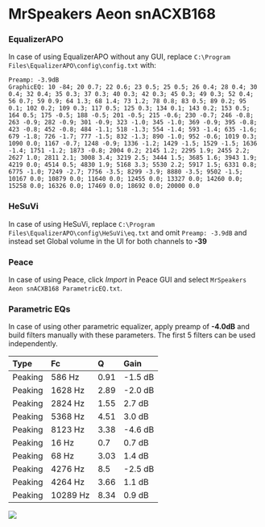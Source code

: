 # MrSpeakers Aeon snACXB168

### EqualizerAPO
In case of using EqualizerAPO without any GUI, replace `C:\Program Files\EqualizerAPO\config\config.txt`
with:
```
Preamp: -3.9dB
GraphicEQ: 10 -84; 20 0.7; 22 0.6; 23 0.5; 25 0.5; 26 0.4; 28 0.4; 30 0.4; 32 0.4; 35 0.3; 37 0.3; 40 0.3; 42 0.3; 45 0.3; 49 0.3; 52 0.4; 56 0.7; 59 0.9; 64 1.3; 68 1.4; 73 1.2; 78 0.8; 83 0.5; 89 0.2; 95 0.1; 102 0.2; 109 0.3; 117 0.5; 125 0.3; 134 0.1; 143 0.2; 153 0.5; 164 0.5; 175 -0.5; 188 -0.5; 201 -0.5; 215 -0.6; 230 -0.7; 246 -0.8; 263 -0.9; 282 -0.9; 301 -0.9; 323 -1.0; 345 -1.0; 369 -0.9; 395 -0.8; 423 -0.8; 452 -0.8; 484 -1.1; 518 -1.3; 554 -1.4; 593 -1.4; 635 -1.6; 679 -1.8; 726 -1.7; 777 -1.5; 832 -1.3; 890 -1.0; 952 -0.6; 1019 0.3; 1090 0.0; 1167 -0.7; 1248 -0.9; 1336 -1.2; 1429 -1.5; 1529 -1.5; 1636 -1.4; 1751 -1.2; 1873 -0.8; 2004 0.2; 2145 1.2; 2295 1.9; 2455 2.2; 2627 1.0; 2811 2.1; 3008 3.4; 3219 2.5; 3444 1.5; 3685 1.6; 3943 1.9; 4219 0.0; 4514 0.5; 4830 1.9; 5168 3.3; 5530 2.2; 5917 1.5; 6331 0.8; 6775 -1.0; 7249 -2.7; 7756 -3.5; 8299 -3.9; 8880 -3.5; 9502 -1.5; 10167 0.0; 10879 0.0; 11640 0.0; 12455 0.0; 13327 0.0; 14260 0.0; 15258 0.0; 16326 0.0; 17469 0.0; 18692 0.0; 20000 0.0
```

### HeSuVi
In case of using HeSuVi, replace `C:\Program Files\EqualizerAPO\config\HeSuVi\eq.txt` and omit `Preamp:
-3.9dB` and instead set Global volume in the UI for both channels to **-39**

### Peace
In case of using Peace, click *Import* in Peace GUI and select `MrSpeakers Aeon snACXB168 ParametricEQ.txt`.

### Parametric EQs
In case of using other parametric equalizer, apply preamp of **-4.0dB** and build filters manually with
these parameters. The first 5 filters can be used independently.

| Type    | Fc       |    Q | Gain    |
|:--------|:---------|:-----|:--------|
| Peaking | 586 Hz   | 0.91 | -1.5 dB |
| Peaking | 1628 Hz  | 2.89 | -2.0 dB |
| Peaking | 2824 Hz  | 1.55 | 2.7 dB  |
| Peaking | 5368 Hz  | 4.51 | 3.0 dB  |
| Peaking | 8123 Hz  | 3.38 | -4.6 dB |
| Peaking | 16 Hz    | 0.7  | 0.7 dB  |
| Peaking | 68 Hz    | 3.03 | 1.4 dB  |
| Peaking | 4276 Hz  | 8.5  | -2.5 dB |
| Peaking | 4264 Hz  | 3.66 | 1.1 dB  |
| Peaking | 10289 Hz | 8.34 | 0.9 dB  |

![](https://raw.githubusercontent.com/jaakkopasanen/AutoEq/master/results/innerfidelity/sbaf-serious/MrSpeakers%20Aeon%20snACXB168/MrSpeakers%20Aeon%20snACXB168.png)